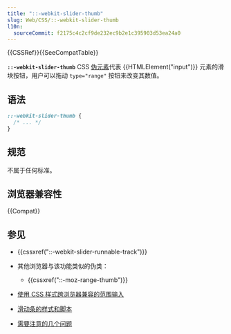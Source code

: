 ```yaml
---
title: "::-webkit-slider-thumb"
slug: Web/CSS/::-webkit-slider-thumb
l10n:
  sourceCommit: f2175c4c2cf9de232ec9b2e1c395903d53ea24a0
---
```


{{CSSRef}}{{SeeCompatTable}}

**`::-webkit-slider-thumb`** CSS [伪元素](/zh-CN/docs/Web/CSS/Pseudo-elements)代表 {{HTMLElement("input")}} 元素的滑块按钮，用户可以拖动 `type="range"` 按钮来改变其数值。

## 语法

```css
::-webkit-slider-thumb {
  /* ... */
}
```

## 规范

不属于任何标准。

## 浏览器兼容性

{{Compat}}

## 参见

- {{cssxref("::-webkit-slider-runnable-track")}}
- 其他浏览器与该功能类似的伪类：

  - {{cssxref("::-moz-range-thumb")}}

- [使用 CSS 样式跨浏览器兼容的范围输入](https://css-tricks.com/styling-cross-browser-compatible-range-inputs-css/)
- [滑动条的样式和脚本](http://www.quirksmode.org/blog/archives/2015/11/styling_and_scr.html)
- [需要注意的几个问题](https://brennaobrien.com/blog/2014/05/style-input-type-range-in-every-browser.html)
